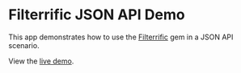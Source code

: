 # Filterrific JSON API Demo

This app demonstrates how to use the [Filterrific](http://filterrific.clearcove.ca/) gem in a JSON API scenario.

View the [live demo](https://filterrific-json-api-demo.herokuapp.com/).
